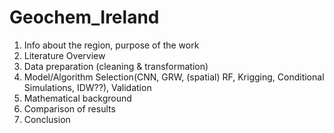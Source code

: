 # Geochem_Ireland
1) Info about the region, purpose of the work
2) Literature Overview
3) Data preparation (cleaning & transformation)
4) Model/Algorithm Selection(CNN, GRW, (spatial) RF, Krigging, Conditional Simulations, IDW??), Validation
5) Mathematical background
6) Comparison of results
7) Conclusion 
